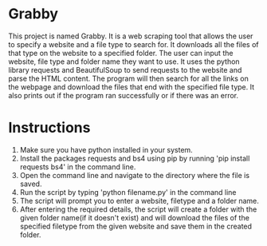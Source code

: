 # Grabby

  This project is named Grabby. It is a web scraping tool that allows the user to specify a website and a file type to search for. It downloads all the files of that type on the website to a specified folder. The user can input the website, file type and folder name they want to use. It uses the python library requests and BeautifulSoup to send requests to the website and parse the HTML content. The program will then search for all the links on the webpage and download the files that end with the specified file type. It also prints out if the program ran successfully or if there was an error.

# Instructions

1. Make sure you have python installed in your system.
2. Install the packages requests and bs4 using pip by running 'pip install requests bs4' in the command line.
3. Open the command line and navigate to the directory where the file is saved.
4. Run the script by typing 'python filename.py' in the command line
5. The script will prompt you to enter a website, filetype and a folder name.
6. After entering the required details, the script will create a folder with the given folder name(if it doesn't exist) and will download the files of the specified filetype from the given website and save them in the created folder.
